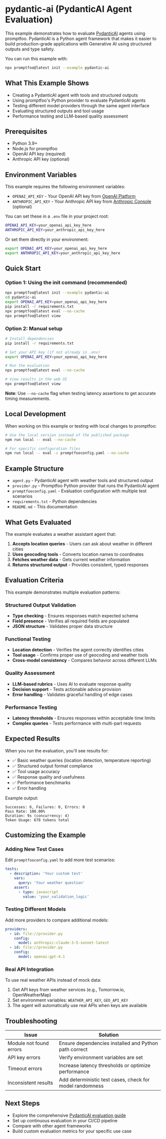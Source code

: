 # pydantic-ai (PydanticAI Agent Evaluation)

This example demonstrates how to evaluate [PydanticAI](https://ai.pydantic.dev/) agents using promptfoo. PydanticAI is a Python agent framework that makes it easier to build production-grade applications with Generative AI using structured outputs and type safety.

You can run this example with:

```bash
npx promptfoo@latest init --example pydantic-ai
```

## What This Example Shows

- Creating a PydanticAI agent with tools and structured outputs
- Using promptfoo's Python provider to evaluate PydanticAI agents
- Testing different model providers through the same agent interface
- Evaluating structured outputs and tool usage
- Performance testing and LLM-based quality assessment

## Prerequisites

- Python 3.9+
- Node.js for promptfoo
- OpenAI API key (required)
- Anthropic API key (optional)

## Environment Variables

This example requires the following environment variables:

- `OPENAI_API_KEY` - Your OpenAI API key from [OpenAI Platform](https://platform.openai.com/api-keys)
- `ANTHROPIC_API_KEY` - Your Anthropic API key from [Anthropic Console](https://console.anthropic.com/) (optional)

You can set these in a `.env` file in your project root:

```bash
OPENAI_API_KEY=your_openai_api_key_here
ANTHROPIC_API_KEY=your_anthropic_api_key_here
```

Or set them directly in your environment:

```bash
export OPENAI_API_KEY=your_openai_api_key_here
export ANTHROPIC_API_KEY=your_anthropic_api_key_here
```

## Quick Start

### Option 1: Using the init command (recommended)

```bash
npx promptfoo@latest init --example pydantic-ai
cd pydantic-ai
export OPENAI_API_KEY=your_openai_api_key_here
pip install -r requirements.txt
npx promptfoo@latest eval --no-cache
npx promptfoo@latest view
```

### Option 2: Manual setup

```bash
# Install dependencies
pip install -r requirements.txt

# Set your API key (if not already in .env)
export OPENAI_API_KEY=your_openai_api_key_here

# Run the evaluation
npx promptfoo@latest eval --no-cache

# View results in the web UI
npx promptfoo@latest view
```

**Note**: Use `--no-cache` flag when testing latency assertions to get accurate timing measurements.

## Local Development

When working on this example or testing with local changes to promptfoo:

```bash
# Use the local version instead of the published package
npm run local -- eval --no-cache

# For specific configuration files
npm run local -- eval -c promptfooconfig.yaml --no-cache
```

## Example Structure

- `agent.py` - PydanticAI agent with weather tools and structured output
- `provider.py` - Promptfoo Python provider that runs the PydanticAI agent
- `promptfooconfig.yaml` - Evaluation configuration with multiple test scenarios
- `requirements.txt` - Python dependencies
- `README.md` - This documentation

## What Gets Evaluated

The example evaluates a weather assistant agent that:

1. **Accepts location queries** - Users can ask about weather in different cities
2. **Uses geocoding tools** - Converts location names to coordinates
3. **Fetches weather data** - Gets current weather information
4. **Returns structured output** - Provides consistent, typed responses

## Evaluation Criteria

This example demonstrates multiple evaluation patterns:

### Structured Output Validation

- **Type checking** - Ensures responses match expected schema
- **Field presence** - Verifies all required fields are populated
- **JSON structure** - Validates proper data structure

### Functional Testing

- **Location detection** - Verifies the agent correctly identifies cities
- **Tool usage** - Confirms proper use of geocoding and weather tools
- **Cross-model consistency** - Compares behavior across different LLMs

### Quality Assessment

- **LLM-based rubrics** - Uses AI to evaluate response quality
- **Decision support** - Tests actionable advice provision
- **Error handling** - Validates graceful handling of edge cases

### Performance Testing

- **Latency thresholds** - Ensures responses within acceptable time limits
- **Complex queries** - Tests performance with multi-part requests

## Expected Results

When you run the evaluation, you'll see results for:

- ✅ Basic weather queries (location detection, temperature reporting)
- ✅ Structured output format compliance
- ✅ Tool usage accuracy
- ✅ Response quality and usefulness
- ✅ Performance benchmarks
- ✅ Error handling

Example output:

```
Successes: 6, Failures: 0, Errors: 0
Pass Rate: 100.00%
Duration: 9s (concurrency: 4)
Token Usage: 678 tokens total
```

## Customizing the Example

### Adding New Test Cases

Edit `promptfooconfig.yaml` to add more test scenarios:

```yaml
tests:
  - description: 'Your custom test'
    vars:
      query: 'Your weather question'
    assert:
      - type: javascript
        value: 'your_validation_logic'
```

### Testing Different Models

Add more providers to compare additional models:

```yaml
providers:
  - id: file://provider.py
    config:
      model: anthropic:claude-3-5-sonnet-latest
  - id: file://provider.py
    config:
      model: openai:gpt-4.1
```

### Real API Integration

To use real weather APIs instead of mock data:

1. Get API keys from weather services (e.g., Tomorrow.io, OpenWeatherMap)
2. Set environment variables: `WEATHER_API_KEY`, `GEO_API_KEY`
3. The agent will automatically use real APIs when keys are available

## Troubleshooting

| Issue                   | Solution                                                 |
| ----------------------- | -------------------------------------------------------- |
| Module not found errors | Ensure dependencies installed and Python path correct    |
| API key errors          | Verify environment variables are set                     |
| Timeout errors          | Increase latency thresholds or optimize performance      |
| Inconsistent results    | Add deterministic test cases, check for model randomness |

## Next Steps

- Explore the comprehensive [PydanticAI evaluation guide](../../site/docs/guides/pydantic-ai-evaluation.md)
- Set up continuous evaluation in your CI/CD pipeline
- Compare with other agent frameworks
- Build custom evaluation metrics for your specific use case
